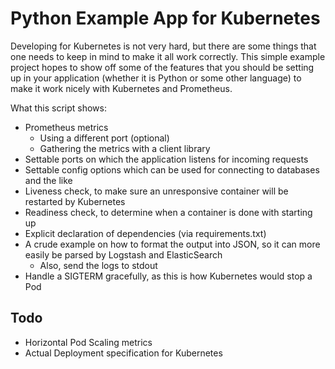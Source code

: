 # Python Example App for Kubernetes

Developing for Kubernetes is not very hard, but there are some things that one
needs to keep in mind to make it all work correctly. This simple example project
hopes to show off some of the features that you should be setting up in your
application (whether it is Python or some other language) to make it work nicely
with Kubernetes and Prometheus.

What this script shows:

* Prometheus metrics
  * Using a different port (optional)
  * Gathering the metrics with a client library
* Settable ports on which the application listens for incoming requests
* Settable config options which can be used for connecting to databases and the
  like
* Liveness check, to make sure an unresponsive container will be restarted by
  Kubernetes
* Readiness check, to determine when a container is done with starting up
* Explicit declaration of dependencies (via requirements.txt)
* A crude example on how to format the output into JSON, so it can more easily
  be parsed by Logstash and ElasticSearch
  * Also, send the logs to stdout
* Handle a SIGTERM gracefully, as this is how Kubernetes would stop a Pod

## Todo

* Horizontal Pod Scaling metrics
* Actual Deployment specification for Kubernetes
